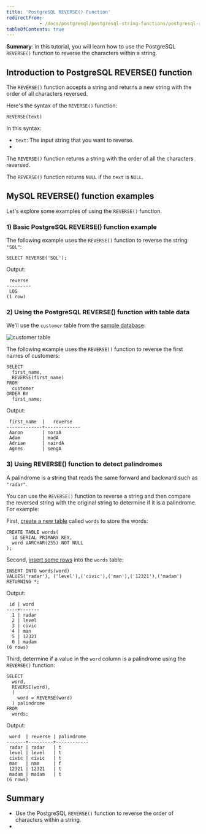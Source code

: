 ```yaml
---
title: 'PostgreSQL REVERSE() Function'
redirectFrom: 
            - /docs/postgresql/postgresql-string-functions/postgresql-reverse/
tableOfContents: true
---
```


**Summary**: in this tutorial, you will learn how to use the PostgreSQL `REVERSE()` function to reverse the characters within a string.



## Introduction to PostgreSQL REVERSE() function



The `REVERSE()` function accepts a string and returns a new string with the order of all characters reversed.



Here's the syntax of the `REVERSE()` function:



```
REVERSE(text)
```



In this syntax:



- `text`: The input string that you want to reverse.
- 


The `REVERSE()` function returns a string with the order of all the characters reversed.



The `REVERSE()` function returns `NULL` if the `text` is `NULL`.



## MySQL REVERSE() function examples



Let's explore some examples of using the `REVERSE()` function.



### 1) Basic PostgreSQL REVERSE() function example



The following example uses the `REVERSE()` function to reverse the string `"SQL"`:



```
SELECT REVERSE('SQL');
```



Output:



```
 reverse
---------
 LQS
(1 row)
```



### 2) Using the PostgreSQL REVERSE() function with table data



We'll use the `customer` table from the [sample database](https://www.postgresqltutorial.com/postgresql-getting-started/postgresql-sample-database/):



![customer table](https://www.postgresqltutorial.com/wp-content/uploads/2019/05/customer.png)



The following example uses the `REVERSE()` function to reverse the first names of customers:



```
SELECT
  first_name,
  REVERSE(first_name)
FROM
  customer
ORDER BY
  first_name;
```



Output:



```
 first_name  |   reverse
-------------+-------------
 Aaron       | noraA
 Adam        | madA
 Adrian      | nairdA
 Agnes       | sengA
```



### 3) Using REVERSE() function to detect palindromes



A palindrome is a string that reads the same forward and backward such as `"radar"`.



You can use the `REVERSE()` function to reverse a string and then compare the reversed string with the original string to determine if it is a palindrome. For example:



First, [create a new table](/docs/postgresql/postgresql-create-table) called `words` to store the words:



```
CREATE TABLE words(
  id SERIAL PRIMARY KEY,
  word VARCHAR(255) NOT NULL
);
```



Second, [insert some rows](/docs/postgresql/postgresql-insert-multiple-rows) into the `words` table:



```
INSERT INTO words(word)
VALUES('radar'), ('level'),('civic'),('man'),('12321'),('madam')
RETURNING *;
```



Output:



```
 id | word
----+-------
  1 | radar
  2 | level
  3 | civic
  4 | man
  5 | 12321
  6 | madam
(6 rows)
```



Third, determine if a value in the `word` column is a palindrome using the `REVERSE()` function:



```
SELECT
  word,
  REVERSE(word),
  (
    word = REVERSE(word)
  ) palindrome
FROM
  words;
```



Output:



```
 word  | reverse | palindrome
-------+---------+------------
 radar | radar   | t
 level | level   | t
 civic | civic   | t
 man   | nam     | f
 12321 | 12321   | t
 madam | madam   | t
(6 rows)
```



## Summary



- Use the PostgreSQL `REVERSE()` function to reverse the order of characters within a string.
- 
